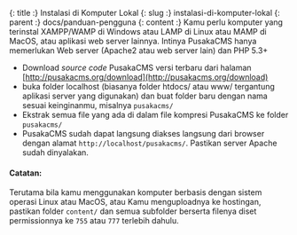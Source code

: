 {: title :} Instalasi di Komputer Lokal
{: slug :} instalasi-di-komputer-lokal
{: parent :} docs/panduan-pengguna
{: content :} Kamu perlu komputer yang terinstal XAMPP/WAMP di Windows atau LAMP di Linux atau MAMP di MacOS, atau aplikasi web server lainnya. Intinya PusakaCMS hanya memerlukan Web server (Apache2 atau web server lain) dan PHP 5.3+

- Download *source code* PusakaCMS versi terbaru dari halaman [http://pusakacms.org/download](http://pusakacms.org/download)
- buka folder localhost (biasanya folder htdocs/ atau www/ tergantung aplikasi server yang digunakan) dan buat folder baru dengan nama sesuai keinginanmu, misalnya `pusakacms/`
- Ekstrak semua file yang ada di dalam file kompresi PusakaCMS ke folder `pusakacms/`
- PusakaCMS sudah dapat langsung diakses langsung dari browser dengan alamat `http://localhost/pusakacms/`. Pastikan server Apache sudah dinyalakan.

#### Catatan:

Terutama bila kamu menggunakan komputer berbasis dengan sistem operasi Linux atau MacOS, atau Kamu menguploadnya ke hostingan, pastikan folder `content/` dan semua subfolder berserta filenya diset permissionnya ke `755` atau `777` terlebih dahulu.
